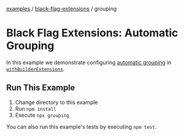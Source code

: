 [examples][1] / [black-flag-extensions][2] / grouping

# Black Flag Extensions: Automatic Grouping

In this example we demonstrate configuring [automatic grouping][3] in
[`withBuilderExtensions`][4].

## Run This Example

1. Change directory to this example
2. Run `npm install`
3. Execute `npx grouping`

You can also run this example's tests by executing `npm test`.

[1]: ../../README.md
[2]: ../README.md
[3]:
  ../../../packages/extensions/README.md#automatic-grouping-of-related-options
[4]: ../../../packages/extensions/README.md#withbuilderextensions
